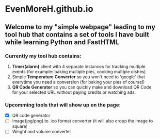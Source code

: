 # EvenMoreH.github.io

## Welcome to my "simple webpage" leading to my tool hub that contains a set of tools I have built while learning Python and FastHTML

### Currently my tool hub contains:
1. **Timer(alarm)** client with 4 separate instances for tracking multiple events (for example: baking multiple pies, cooking multiple dishes)
2. Simple **Temperature Converter** so you won't need to 'google' that everytime you need a conversion (for baking your pies of course!)
3. **QR Code Generator** so you can quickly make and download QR Code for your selected URL without paying credits or watching ads.

### Upcomming tools that will show up on the page:
- [x] QR code generator
- [ ] Image(jpg/png) to .ico format converter (it will also cropp the image to square)
- [ ] Weight and volume converter
